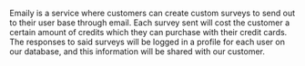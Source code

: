Emaily is a service where customers can create custom surveys to send out to their user base through email. Each survey sent will cost the customer a certain amount of credits which they can purchase with their credit cards. The responses to said surveys will be logged in a profile for each user on our database, and this information will be shared with our customer.
